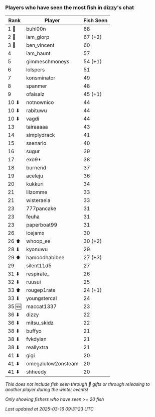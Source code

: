 ### Players who have seen the most fish in dizzy's chat
| Rank | Player | Fish Seen |
|------|--------|-----------|
| 1 🥇  | buhl00n  | 68 |
| 2 🥈  | iam_glorp  | 67 (+2) |
| 3 🥉  | ben_vincent  | 60 |
| 4  | iam_haunt  | 57 |
| 5  | gimmeschmoneys  | 54 (+1) |
| 6  | lolspers  | 51 |
| 7  | konsminator  | 49 |
| 8  | spanmer  | 48 |
| 9  | ofaisalz  | 45 (+1) |
| 10 ⬇ | notnownico  | 44 |
| 10 ⬇ | rabituwu  | 44 |
| 10 ⬇ | vagdi  | 44 |
| 13  | tairaaaaa  | 43 |
| 14  | simplydrack  | 41 |
| 15  | ssenario  | 40 |
| 16  | sugur  | 39 |
| 17  | exo9*  | 38 |
| 18  | burnend  | 37 |
| 19  | aceleju  | 36 |
| 20  | kukkuri  | 34 |
| 21  | lilzomme  | 33 |
| 21  | wisteraeia  | 33 |
| 23  | 777pancake  | 31 |
| 23  | feuha  | 31 |
| 23  | paperboat99  | 31 |
| 26  | icejamx  | 30 |
| 26 ⬆ | whoop_ee  | 30 (+2) |
| 28 ⬇ | kyonuwu  | 29 |
| 29 ⬆ | hamoodhabibee  | 27 (+3) |
| 29  | silent11d5  | 27 |
| 31 ⬇ | respirate_  | 26 |
| 32 ⬇ | ruusui  | 25 |
| 33 ⬆ | rougep1rate  | 24 (+1) |
| 33 ⬇ | youngstercal  | 24 |
| 35 🆕 | maccat1337  | 23 |
| 36 ⬇ | dizzy  | 22 |
| 36 ⬇ | mitsu_skidz  | 22 |
| 38 ⬇ | buffyo  | 21 |
| 38 ⬇ | fvkdylan  | 21 |
| 38 ⬇ | reallyxtra  | 21 |
| 41 ⬇ | gigi  | 20 |
| 41 ⬇ | omegalulow2onsteam  | 20 |
| 41 ⬇ | shheedy  | 20 |

_This does not include fish seen through 🎁 gifts or through releasing to another player during the winter events!_

_Only showing fishers who have seen >= 20 fish_

_Last updated at 2025-03-16 09:31:23 UTC_